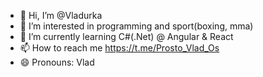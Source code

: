 - 👋 Hi, I’m @Vladurka
- 👀 I’m interested in programming and sport(boxing, mma)
- 🌱 I’m currently learning C#(.Net) @ Angular & React
- 📫 How to reach me https://t.me/Prosto_Vlad_Os
- 😄 Pronouns: Vlad
